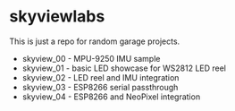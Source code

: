 # skyviewlabs

This is just a repo for random garage projects.

* skyview_00 - MPU-9250 IMU sample
* skyview_01 - basic LED showcase for WS2812 LED reel
* skyview_02 - LED reel and IMU integration
* skyview_03 - ESP8266 serial passthrough
* skyview_04 - ESP8266 and NeoPixel integration
